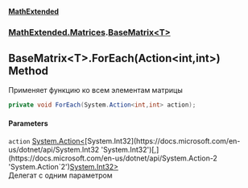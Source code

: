 #### [MathExtended](index.md 'index')
### [MathExtended.Matrices](MathExtended_Matrices.md 'MathExtended.Matrices').[BaseMatrix&lt;T&gt;](MathExtended_Matrices_BaseMatrix_T_.md 'MathExtended.Matrices.BaseMatrix&lt;T&gt;')
## BaseMatrix&lt;T&gt;.ForEach(Action&lt;int,int&gt;) Method
Применяет функцию ко всем элементам матрицы  
```csharp
private void ForEach(System.Action<int,int> action);
```
#### Parameters
<a name='MathExtended_Matrices_BaseMatrix_T__ForEach(System_Action_int_int_)_action'></a>
`action` [System.Action&lt;](https://docs.microsoft.com/en-us/dotnet/api/System.Action-2 'System.Action`2')[System.Int32](https://docs.microsoft.com/en-us/dotnet/api/System.Int32 'System.Int32')[,](https://docs.microsoft.com/en-us/dotnet/api/System.Action-2 'System.Action`2')[System.Int32](https://docs.microsoft.com/en-us/dotnet/api/System.Int32 'System.Int32')[&gt;](https://docs.microsoft.com/en-us/dotnet/api/System.Action-2 'System.Action`2')  
Делегат с одним параметром
  
